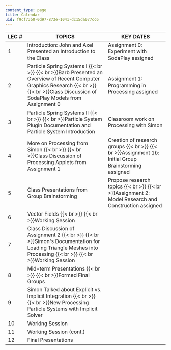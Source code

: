 ```yaml
---
content_type: page
title: Calendar
uid: f9cf73b0-0d97-873e-1041-dc15da077cc6
---
```


| LEC # | TOPICS | KEY DATES |
| --- | --- | --- |
| 1 | Introduction: John and Axel Presented an Introduction to the Class | Assignment 0: Experiment with SodaPlay assigned |
| 2 | Particle Spring Systems I  {{< br >}}  {{< br >}}Barb Presented an Overview of Recent Computer Graphics Research  {{< br >}}  {{< br >}}Class Discussion of SodaPlay Models from Assignment 0 | Assignment 1: Programming in Processing assigned |
| 3 | Particle Spring Systems II  {{< br >}}  {{< br >}}Particle System Plugin Documentation and Particle System Introduction | Classroom work on Processing with Simon |
| 4 | More on Processing from Simon  {{< br >}}  {{< br >}}Class Discussion of Processing Applets from Assignment 1 | Creation of research groups  {{< br >}}  {{< br >}}Assignment 1b: Initial Group Brainstorming assigned |
| 5 | Class Presentations from Group Brainstorming | Propose research topics  {{< br >}}  {{< br >}}Assignment 2: Model Research and Construction assigned |
| 6 | Vector Fields  {{< br >}}  {{< br >}}Working Session | &nbsp; |
| 7 | Class Discussion of Assignment 2  {{< br >}}  {{< br >}}Simon's Documentation for Loading Triangle Meshes into Processing  {{< br >}}  {{< br >}}Working Session | &nbsp; |
| 8 | Mid-term Presentations  {{< br >}}  {{< br >}}Formed Final Groups | &nbsp; |
| 9 | Simon Talked about Explicit vs. Implicit Integration  {{< br >}}  {{< br >}}New Processing Particle Systems with Implicit Solver | &nbsp; |
| 10 | Working Session | &nbsp; |
| 11 | Working Session (cont.) | &nbsp; |
| 12 | Final Presentations |